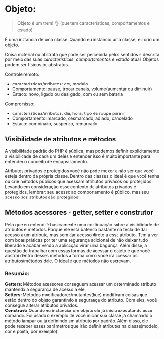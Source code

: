 # Objeto:

> Objeto é um trem! :ok_hand: (que tem características, comportamentos e estado)

É uma instancia de uma classe. Quando eu instancio uma classe, eu crio um objeto. 

Coisa material ou abstrata que pode ser percebida pelos sentidos e descrita por meio das suas _características_, _comportamentos_ e _estado_ atual. Objetos podem ser físicos ou abstratos.

Controle remoto:
  - características/atributos: cor, modelo
  - Comportamento: pause, trocar canais, volume(aumentar ou diminuir)
  - Estado: novo, ligado ou desligado, com ou sem bateria

Compromisso:
  - características/atributos: dia, hora, tipo de roupa para ir
  - Comportamento: marcado, desmarcado, adiado, cancelado
  - Estado: combinado, suspenso, remarcado

## Visibilidade de atributos e métodos

A visibilidade padrão do PHP é pública, mas podemos definir explicitamente a visibilidade de cada um deles e entender isso é muito importante para entender o conceito de encapsulamento.

Atributos privados e protegidos você não pode mexer a não ser que você esteja dentro da própria classe. Dentro das classes o ideal é que você tenha ou crie métodos públicos que acessam atributos privados ou protegidos. Levando em consideração esse contexto de atributos privados e protegidos, lembrar: seu acesso ao comportamento é público, mas seu acesso aos atributos são protegidos!

## Métodos acessores - getter, setter e construtor 
Pelo que eu entendi é basicamente uma continuação sobre a visibilidade de atributos e métodos. Porque ele está batendo bastante na tecla de dar acesso a um atributo, mas sem dar acesso direto a esse atributo. Tem a ver com boas práticas por ter uma segurança adicional de não deixar tudo liberado e acabar vendo a aplicação virar uma bagunça.
Além disso, a questão de trabalhar com essas formas de acessar o objeto é que você abstrai dentro desses métodos a forma como você irá acessar os atributos/métodos dele. 
O ideal é que métodos não escrevam.

### Resumão:

**Getters:** Métodos acessores conseguem acessar um determinado atributo mantendo a segurança de acesso a ele.  
**Setters:** Métodos modificadores/mutantes(hue) modificam coisas que estão dentro do objeto garantindo a segurança do atributo. Com eles, você consegue alterar atributos privados.  
**Construct:** Quando eu instanciar um objeto ele já inicia executando esse comando. Foi usado o exemplo de você iniciar sua classe já chamando o método tampar ou já definindo um atributo por padrão. Além disso, ele pode receber esses parâmetros que irão definir atributos na classe(modelo, cor e ponta, por exemplo)

